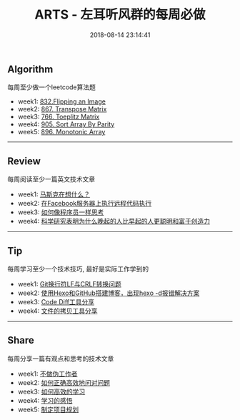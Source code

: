 ﻿---
title: ARTS - 左耳听风群的每周必做
date: 2018-08-14 23:14:41
categories: Arts
tags:
 - Arts
 - Blog
 - GitHub
---


## Algorithm

每周至少做一个leetcode算法题
+ week1: [832.Flipping an Image](http://skyhacks.org/2018/08/21/Arts/Week1/Arts-Share-Week1-HowToWork/)
+ week2: [867. Transpose Matrix](http://skyhacks.org/2018/08/30/LeetCode/LeetCode-TransposeMatrix/)
+ week3: [766. Toeplitz Matrix](http://skyhacks.org/2018/09/05/LeetCode/LeetCode-ToeplitzMatrix/)
+ week4: [905. Sort Array By Parity](http://skyhacks.org/2018/09/24/LeetCode/LeetCode-SortArrayByParity/)
+ week5: [896. Monotonic Array](http://skyhacks.org/2018/10/10/LeetCode/LeetCode-MonotonicArray/)

---
## Review

每周阅读至少一篇英文技术文章
+ week1: [马斯克在想什么？](http://skyhacks.org/2018/08/20/Arts/Week1/Arts-Review_Week1-ElonMuskThinking/)
+ week2: [在Facebook服务器上执行远程代码执行](http://skyhacks.org/2018/08/25/Arts/Week2/Arts-Review_Week2-MyArtsPlan/)
+ week3: [如何像程序员一样思考](http://skyhacks.org/2018/09/07/Arts/Week3/Arts-Review_Week3-HowToThinkLikeProgrammer/)
+ week4: [科学研究表明为什么晚起的人比早起的人更聪明和富于创造力](http://skyhacks.org/2018/09/20/Arts/Week4/Arts-Review_Week4-EveningPeopleAreSmarter/)

---
## Tip

每周学习至少一个技术技巧, 最好是实际工作学到的
+ week1: [Git换行符LF与CRLF转换问题](http://skyhacks.org/2018/08/20/Arts/Week1/Arts-Tip_Week1-GitLineEndingCharacter/)
+ week2: [使用Hexo和GitHub搭建博客，出现hexo -d报错解决方案](http://skyhacks.org/2018/08/29/Arts/Week2/Arts-Tip-Week2-HexoDeployGithub/)
+ week3: [Code Diff工具分享](http://skyhacks.org/2018/09/09/Arts/Week3/Arts-Tip-Week3-CodeDiffTool/)
+ week4: [文件的拷贝工具分享](http://skyhacks.org/2018/09/20/Arts/Week4/Arts-Tip-Week4-CopyLargeFiles/)

---
## Share

每周分享一篇有观点和思考的技术文章
+ week1: [不做伪工作者](http://skyhacks.org/2018/08/21/Arts/Week1/Arts-Share-Week1-HowToWork/)
+ week2: [如何正确高效地问对问题](http://skyhacks.org/2018/08/30/Arts/Week2/Arts-Share-Week2-HowToAskQuestions/)
+ week3: [如何高效的学习](http://skyhacks.org/2018/09/06/Arts/Week3/Arts-Share-Week3-HowToStudy/)
+ week4: [学习的感悟](http://skyhacks.org/2018/09/20/Arts/Week4/Arts-Share-Week4-GoForward/)
+ week5: [制定项目规划](http://skyhacks.org/2018/10/10/Arts/Week5/Arts-Share-Week5-MakeAPlan/)


